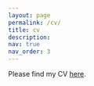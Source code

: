 ```yaml
---
layout: page
permalink: /cv/
title: cv
description: 
nav: true
nav_order: 3
---
```


Please find my CV [here](https://jorgephd.github.io/jlmontero.github.io/assets/cv/cv.pdf). 
